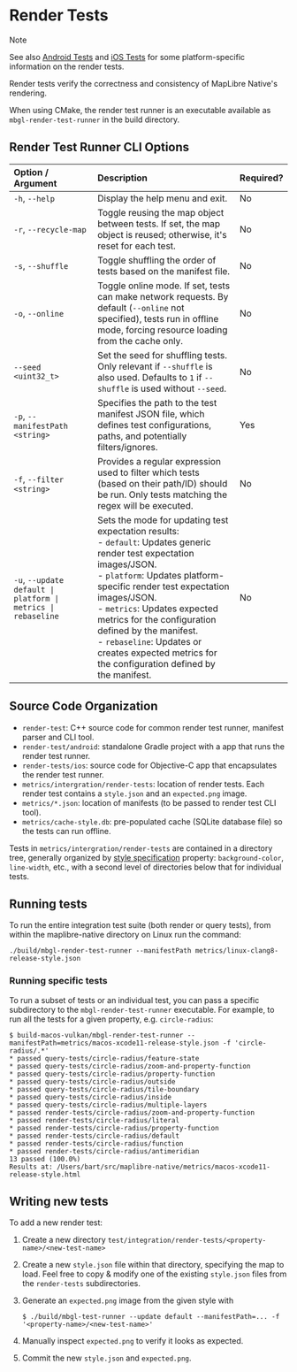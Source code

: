 # Render Tests

> [!NOTE]
> See also [Android Tests](./android/android-tests.md#render-tests) and [iOS Tests](./ios/ios-tests.md#render-tests) for some platform-specific information on the render tests.

Render tests verify the correctness and consistency of MapLibre Native's rendering.

When using CMake, the render test runner is an executable available as `mbgl-render-test-runner` in the build directory.

## Render Test Runner CLI Options

| Option / Argument                                  | Description                                                                                                                                                                                                                                                                                          | Required? |
| :------------------------------------------------- | :--------------------------------------------------------------------------------------------------------------------------------------------------------------------------------------------------------------------------------------------------------------------------------------------------- | :-------- |
| `-h`, `--help`                                     | Display the help menu and exit.                                                                                                                                                                                                                                                                      | No        |
| `-r`, `--recycle-map`                              | Toggle reusing the map object between tests. If set, the map object is reused; otherwise, it's reset for each test.                                                                                                                                                                                        | No        |
| `-s`, `--shuffle`                                  | Toggle shuffling the order of tests based on the manifest file.                                                                                                                                                                                                                                      | No        |
| `-o`, `--online`                                   | Toggle online mode. If set, tests can make network requests. By default (`--online` not specified), tests run in offline mode, forcing resource loading from the cache only.                                                                                                                           | No        |
| `--seed <uint32_t>`                                | Set the seed for shuffling tests. Only relevant if `--shuffle` is also used. Defaults to `1` if `--shuffle` is used without `--seed`.                                                                                                                                                                   | No        |
| `-p`, `--manifestPath <string>`                    | Specifies the path to the test manifest JSON file, which defines test configurations, paths, and potentially filters/ignores.                                                                                                                                                                          | Yes       |
| `-f`, `--filter <string>`                          | Provides a regular expression used to filter which tests (based on their path/ID) should be run. Only tests matching the regex will be executed.                                                                                                                                                     | No        |
| `-u`, `--update default \| platform \| metrics \| rebaseline` | Sets the mode for updating test expectation results: <br> - `default`: Updates generic render test expectation images/JSON. <br> - `platform`: Updates platform-specific render test expectation images/JSON. <br> - `metrics`: Updates expected metrics for the configuration defined by the manifest. <br> - `rebaseline`: Updates or creates expected metrics for the configuration defined by the manifest. | No        |


## Source Code Organization

- `render-test`: C++ source code for common render test runner, manifest parser and CLI tool.
- `render-test/android`: standalone Gradle project with a app that runs the render test runner.
- `render-tests/ios`: source code for Objective-C app that encapsulates the render test runner.
- `metrics/intergration/render-tests`: location of render tests. Each render test contains a `style.json` and an `expected.png` image.
- `metrics/*.json`: location of manifests (to be passed to render test CLI tool).
- `metrics/cache-style.db`: pre-populated cache (SQLite database file) so the tests can run offline.

Tests in `metrics/intergration/render-tests` are contained in a directory tree, generally organized by [style specification](https://maplibre.org/maplibre-style-spec/)
property: `background-color`, `line-width`, etc., with a second level of directories below that for individual tests.

## Running tests

To run the entire integration test suite (both render or query tests), from within the maplibre-native directory on Linux run the command:

```
./build/mbgl-render-test-runner --manifestPath metrics/linux-clang8-release-style.json
```

### Running specific tests

To run a subset of tests or an individual test, you can pass a specific subdirectory to the `mbgl-render-test-runner` executable. For example, to run all the tests for a given property, e.g. `circle-radius`:

```
$ build-macos-vulkan/mbgl-render-test-runner --manifestPath=metrics/macos-xcode11-release-style.json -f 'circle-radius/.*'
* passed query-tests/circle-radius/feature-state
* passed query-tests/circle-radius/zoom-and-property-function
* passed query-tests/circle-radius/property-function
* passed query-tests/circle-radius/outside
* passed query-tests/circle-radius/tile-boundary
* passed query-tests/circle-radius/inside
* passed query-tests/circle-radius/multiple-layers
* passed render-tests/circle-radius/zoom-and-property-function
* passed render-tests/circle-radius/literal
* passed render-tests/circle-radius/property-function
* passed render-tests/circle-radius/default
* passed render-tests/circle-radius/function
* passed render-tests/circle-radius/antimeridian
13 passed (100.0%)
Results at: /Users/bart/src/maplibre-native/metrics/macos-xcode11-release-style.html
```

## Writing new tests

To add a new render test:

1. Create a new directory `test/integration/render-tests/<property-name>/<new-test-name>`

2. Create a new `style.json` file within that directory, specifying the map to load. Feel free to copy & modify one of the existing `style.json` files from the `render-tests` subdirectories.

3. Generate an `expected.png` image from the given style with
   ```
   $ ./build/mbgl-test-runner --update default --manifestPath=... -f '<property-name>/<new-test-name>'
   ```

4. Manually inspect `expected.png` to verify it looks as expected.

5. Commit the new `style.json` and `expected.png`.
